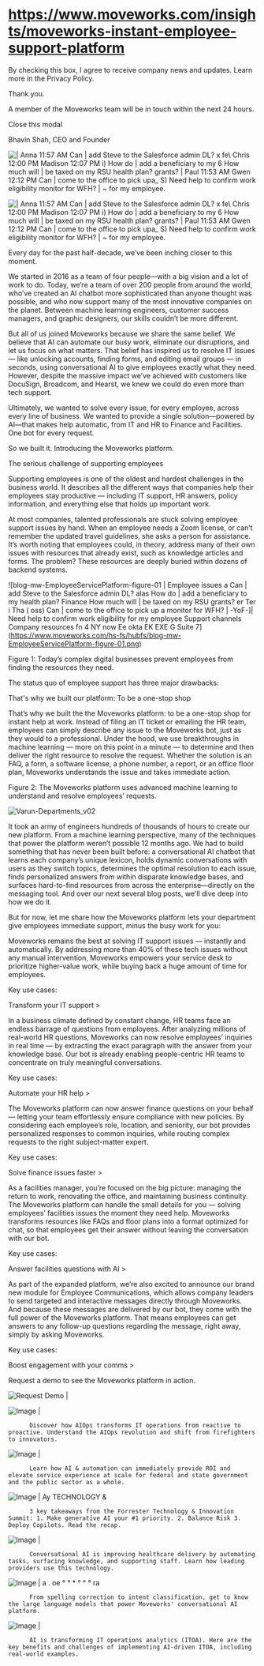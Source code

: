 # https://www.moveworks.com/insights/moveworks-instant-employee-support-platform

By checking this box, I agree to receive company news and updates. Learn more in the Privacy Policy.

Thank you.

A member of the Moveworks team will be in touch within the next 24 hours.



  Close this modal
  



Bhavin Shah, CEO and Founder


![ | Anna 11:57 AM Can | add Steve to the Salesforce admin DL? x fe\ Chris 12:00 PM Madison 12:07 PM i) How do | add a beneficiary to my 6 How much will | be taxed on my RSU health plan? grants? | Paul 11:53 AM Gwen 12:12 PM Can | come to the office to pick upa_ S) Need help to confirm work eligibility monitor for WFH? | ~ for my employee.](https://www.moveworks.com/hubfs/Blog_Feature_OneBotForEverything.jpg)

![ | Anna 11:57 AM Can | add Steve to the Salesforce admin DL? x fe\ Chris 12:00 PM Madison 12:07 PM i) How do | add a beneficiary to my 6 How much will | be taxed on my RSU health plan? grants? | Paul 11:53 AM Gwen 12:12 PM Can | come to the office to pick upa_ S) Need help to confirm work eligibility monitor for WFH? | ~ for my employee.](https://www.moveworks.com/hubfs/Blog_Feature_OneBotForEverything.jpg)

Every day for the past half-decade, we’ve been inching closer to this moment.

We started in 2016 as a team of four people—with a big vision and a lot of work to do. Today, we’re a team of over 200 people from around the world, who’ve created an AI chatbot more sophisticated than anyone thought was possible, and who now support many of the most innovative companies on the planet. Between machine learning engineers, customer success managers, and graphic designers, our skills couldn’t be more different. 

But all of us joined Moveworks because we share the same belief. We believe that AI can automate our busy work, eliminate our disruptions, and let us focus on what matters. That belief has inspired us to resolve IT issues — like unlocking accounts, finding forms, and editing email groups — in seconds, using conversational AI to give employees exactly what they need. However, despite the massive impact we’ve achieved with customers like DocuSign, Broadcom, and Hearst, we knew we could do even more than tech support. 

Ultimately, we wanted to solve every issue, for every employee, across every line of business. We wanted to provide a single solution—powered by AI—that makes help automatic, from IT and HR to Finance and Facilities. One bot for every request.

So we built it. Introducing the Moveworks platform.

The serious challenge of supporting employees

Supporting employees is one of the oldest and hardest challenges in the business world. It describes all the different ways that companies help their employees stay productive — including IT support, HR answers, policy information, and everything else that holds up important work.

At most companies, talented professionals are stuck solving employee support issues by hand. When an employee needs a Zoom license, or can’t remember the updated travel guidelines, she asks a person for assistance. It’s worth noting that employees could, in theory, address many of their own issues with resources that already exist, such as knowledge articles and forms. The problem? These resources are deeply buried within dozens of backend systems.



![blog-mw-EmployeeServicePlatform-figure-01 | Employee issues a Can | add Steve to the Salesforce admin DL? alas How do | add a beneficiary to my health plan? Finance How much will | be taxed on my RSU grants? er Ter i Tha ( oss) Can | come to the office to pick up a monitor for WFH? | -YoF-]| Need help to confirm work eligibility for my employee Support channels Company resources fn 4 NY now Ee okta EK EXE G Suite 7](https://www.moveworks.com/hs-fs/hubfs/blog-mw-EmployeeServicePlatform-figure-01.png)

Figure 1: Today’s complex digital businesses prevent employees from finding the resources they need.

The status quo of employee support has three major drawbacks:

That's why we built our platform: To be a one-stop shop

That’s why we built the the Moveworks platform: to be a one-stop shop for instant help at work. Instead of filing an IT ticket or emailing the HR team, employees can simply describe any issue to the Moveworks bot, just as they would to a professional. Under the hood, we use breakthroughs in machine learning — more on this point in a minute — to determine and then deliver the right resource to resolve the request. Whether the solution is an FAQ, a form, a software license, a phone number, a report, or an office floor plan, Moveworks understands the issue and takes immediate action.

Figure 2: The Moveworks platform uses advanced machine learning to understand and resolve employees’ requests.

![Varun-Departments_v02](https://www.moveworks.com/hs-fs/hubfs/Varun-Departments_v02.gif?&name=Varun-Departments_v02.gif)

It took an army of engineers hundreds of thousands of hours to create our new platform. From a machine learning perspective, many of the techniques that power the platform weren’t possible 12 months ago. We had to build something that has never been built before: a conversational AI chatbot that learns each company’s unique lexicon, holds dynamic conversations with users as they switch topics, determines the optimal resolution to each issue, finds personalized answers from within disparate knowledge bases, and surfaces hard-to-find resources from across the enterprise—directly on the messaging tool. And over our next several blog posts, we'll dive deep into how we do it.

But for now, let me share how the Moveworks platform lets your department give employees immediate support, minus the busy work for you:

Moveworks remains the best at solving IT support issues — instantly and automatically. By addressing more than 40% of these tech issues without any manual intervention, Moveworks empowers your service desk to prioritize higher-value work, while buying back a huge amount of time for employees.

Key use cases:

Transform your IT support >

In a business climate defined by constant change, HR teams face an endless barrage of questions from employees. After analyzing millions of real-world HR questions, Moveworks can now resolve employees’ inquiries in real time — by extracting the exact paragraph with the answer from your knowledge base. Our bot is already enabling people-centric HR teams to concentrate on truly meaningful conversations. 

Key use cases:

Automate your HR help >

The Moveworks platform can now answer finance questions on your behalf — letting your team effortlessly ensure compliance with new policies. By considering each employee’s role, location, and seniority, our bot provides personalized responses to common inquiries, while routing complex requests to the right subject-matter expert. 

Key use cases:

Solve finance issues faster >

As a facilities manager, you’re focused on the big picture: managing the return to work, renovating the office, and maintaining business continuity. The Moveworks platform can handle the small details for you — solving employees’ facilities issues the moment they need help. Moveworks transforms resources like FAQs and floor plans into a format optimized for chat, so that employees get their answer without leaving the conversation with our bot.

Key use cases:

Answer facilities questions with AI >

As part of the expanded platform, we’re also excited to announce our brand new module for Employee Communications, which allows company leaders to send targeted and interactive messages directly through Moveworks. And because these messages are delivered by our bot, they come with the full power of the Moveworks platform. That means employees can get answers to any follow-up questions regarding the message, right away, simply by asking Moveworks.

Key use cases:

Boost engagement with your comms >

Request a demo to see the Moveworks platform in action.

![Request Demo | ](https://no-cache.hubspot.com/cta/default/4204135/01fb8c68-5711-46f6-afd0-c984065bc3c4.png)

![Image | ](https://www.moveworks.com/hs-fs/hubfs/AIOps-featured-image.png)


          Discover how AIOps transforms IT operations from reactive to proactive. Understand the AIOps revolution and shift from firefighters to innovators.
        

![Image | ](https://www.moveworks.com/hs-fs/hubfs/Public-Sector-Convo-AI.png)


          Learn how AI & automation can immediately provide ROI and elevate service experience at scale for federal and state government and the public sector as a whole.
        

![Image | Ay TECHNOLOGY &](https://www.moveworks.com/hs-fs/hubfs/Forrester%20T%26I%20%281%29.png)


          3 key takeaways from the Forrester Technology & Innovation Summit: 1. Make generative AI your #1 priority. 2. Balance Risk 3. Deploy Copilots. Read the recap.
        

![Image | ](https://www.moveworks.com/hs-fs/hubfs/healthcare-test.png)


          Conversational AI is improving healthcare delivery by automating tasks, surfacing knowledge, and supporting staff. Learn how leading providers use this technology.
        

![Image | a . oe ° ° * ° ° ° ra](https://www.moveworks.com/hs-fs/hubfs/Moveworks_LLM_Feature.png)


          From spelling correction to intent classification, get to know the large language models that power Moveworks' conversational AI platform.
        

![Image | ](https://www.moveworks.com/hs-fs/hubfs/ITOA_feature.png)


          AI is transforming IT operations analytics (ITOA). Here are the key benefits and challenges of implementing AI-driven ITOA, including real-world examples.
        

